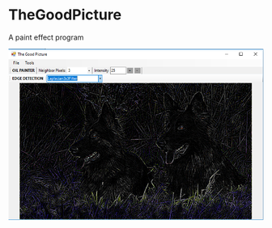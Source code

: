 # TheGoodPicture
A paint effect program


![alt text](https://raw.githubusercontent.com/tjolin-awe/TheGoodPicture/master/TheGoodPicture.png)
